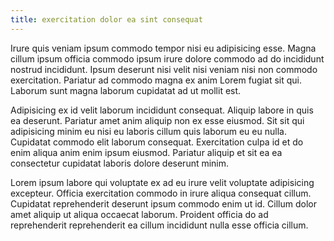 ```yaml
---
title: exercitation dolor ea sint consequat
---
```


Irure quis veniam ipsum commodo tempor nisi eu adipisicing esse. Magna cillum ipsum officia commodo ipsum irure dolore commodo ad do incididunt nostrud incididunt. Ipsum deserunt nisi velit nisi veniam nisi non commodo exercitation. Pariatur ad commodo magna ex anim Lorem fugiat sit qui. Laborum sunt magna laborum cupidatat ad ut mollit est.

Adipisicing ex id velit laborum incididunt consequat. Aliquip labore in quis ea deserunt. Pariatur amet anim aliquip non ex esse eiusmod. Sit sit qui adipisicing minim eu nisi eu laboris cillum quis laborum eu eu nulla. Cupidatat commodo elit laborum consequat. Exercitation culpa id et do enim aliqua anim enim ipsum eiusmod. Pariatur aliquip et sit ea ea consectetur cupidatat laboris dolore deserunt minim.

Lorem ipsum labore qui voluptate ex ad eu irure velit voluptate adipisicing excepteur. Officia exercitation commodo in irure aliqua consequat cillum. Cupidatat reprehenderit deserunt ipsum commodo enim ut id. Cillum dolor amet aliquip ut aliqua occaecat laborum. Proident officia do ad reprehenderit reprehenderit ea cillum incididunt nulla esse officia cillum.